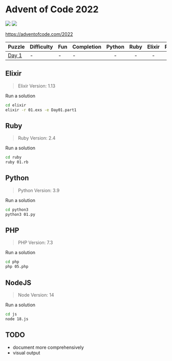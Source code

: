 # Advent of Code 2022

![](https://img.shields.io/badge/days%20completed-0-red) ![](https://img.shields.io/badge/stars%20⭐-0-yellow)

https://adventofcode.com/2022

| Puzzle | Difficulty | Fun | Completion | Python | Ruby | Elixir | PHP | JS | other |
|--------|------------|-----|------------|:------:|:----:|:------:|:---:|:--:|:-----:|
| [Day 1](https://adventofcode.com/2022/day/1) | - | - | - | - | - | - | - | - | - |

## Elixir

> Elixir Version: 1.13

Run a solution

```sh
cd elixir
elixir -r 01.exs -e Day01.part1
```

## Ruby

> Ruby Version: 2.4

Run a solution

```sh
cd ruby
ruby 01.rb
```

## Python

> Python Version: 3.9

Run a solution

```sh
cd python3
python3 01.py
```

## PHP

> PHP Version: 7.3

Run a solution

```sh
cd php
php 05.php
```

## NodeJS

> Node Version: 14

Run a solution

```sh
cd js
node 18.js
```

## TODO

- document more comprehensively
- visual output
